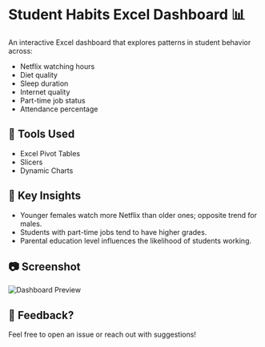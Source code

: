 # Student Habits Excel Dashboard 📊

An interactive Excel dashboard that explores patterns in student behavior across:
- Netflix watching hours
- Diet quality
- Sleep duration
- Internet quality
- Part-time job status
- Attendance percentage

## 🔧 Tools Used
- Excel Pivot Tables
- Slicers
- Dynamic Charts

## 🧠 Key Insights
- Younger females watch more Netflix than older ones; opposite trend for males.
- Students with part-time jobs tend to have higher grades.
- Parental education level influences the likelihood of students working.

## 📷 Screenshot
![Dashboard Preview]([Student_habites_excel_dashboard/student_habits_performance](https://github.com/omarahmedyoussef/Student_habites_excel_dashboard/blob/main/student_habits_performance/1st_project_excel.PNG))

## 🙌 Feedback?
Feel free to open an issue or reach out with suggestions!
